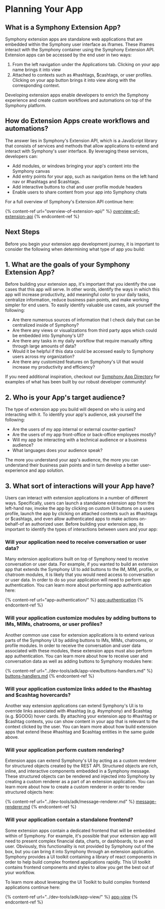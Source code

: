 # Planning Your App

## What is a Symphony Extension App?

Symphony extension apps are standalone web applications that are embedded within the Symphony user interface as iframes.  These iframes interact with the Symphony container using the Symphony Extension API. Extension apps can be accessed by the end user in two ways:

1. From the left navigation under the Applications tab. Clicking on your app name brings it into view
2. Attached to contexts such as #hashtags, $cashtags, or user profiles. Clicking on your app button brings it into view along with the corresponding context.

Developing extension apps enable developers to enrich the Symphony experience and create custom workflows and automations on top of the Symphony platform.

## How do Extension Apps create workflows and automations?

The answer lies in Symphony's Extension API, which is a JavaScript library that consists of services and methods that allow applications to extend and interact with Symphony's user interface. By leveraging these services, developers can:

* Add modules, or windows bringing your app's content into the Symphony canvas
* Add entry points for your app, such as navigation items on the left hand nav or #hashtags and $cashtags.
* Add interactive buttons to chat and user profile module headers
* Enable users to share content from your app into Symphony chats

For a full overview of Symphony's Extension API continue here:

{% content-ref url="overview-of-extension-api/" %}
[overview-of-extension-api](overview-of-extension-api/)
{% endcontent-ref %}

## Next Steps

Before you begin your extension app development journey, it is important to consider the following when determining what type of app you build:

## 1.  What are the goals of your Symphony Extension App?

Before building your extension app, it's important that you identify the use cases that this app will serve. In other words, identify the ways in which this app will increase productivity, add meaningful color to your daily tasks, centralize information, reduce business pain points, and make working simpler for end users. To easily identify valuable use cases, ask yourself the following:

* Are there numerous sources of information that I check daily that can be centralized inside of Symphony?
* Are there any views or visualizations from third party apps which could be embedded into Symphony's UI?
* Are there any tasks in my daily workflow that require manually sifting through large amounts of data?
* Would it be helpful if this data could be accessed easily to Symphony users across my organization?
* Are there any customized features on Symphony's UI that would increase my productivity and efficiency?

If you need additional inspiration, checkout our [Symphony App Directory](https://symphony.com/resource/app-directory/) for examples of what has been built by our robust developer community!

## 2.  Who is your App's target audience?

The type of extension app you build will depend on who is using and interacting with it.  To identify your app's audience, ask yourself the following:

* Are the users of my app internal or external counter-parties?
* Are the users of my app front-office or back-office employees mostly?
* Will my app be interacting with a technical audience or a business audience?
* What languages does your audience speak?

The more you understand your app's audience, the more you can understand their business pain points and in turn develop a better user-experience and app solution.

## 3.  What sort of interactions will your App have?

Users can interact with extension applications in a number of different ways. Specifically, users can launch a standalone extension app from the left-hand nav, invoke the app by clicking on custom UI buttons on a users profile, launch the app by clicking on attached contexts such as #hashtags or $cashtags, and even allow authenticated apps to make actions on-behalf-of an authorized user. Before building your extension app, its important to identify the types of interactions between users and your app:

### Will your application need to receive conversation or user data?

Many extension applications built on top of Symphony need to receive conversation or user data. For example, if you wanted to build an extension app that extends the Symphony UI to add buttons to the IM, MIM, profile, or chatroom modules, it is likely that you would need access to conversation or user data. In order to do so your application will need to perform app authentication. You can learn more about performing app authentication here:

{% content-ref url="app-authentication/" %}
[app-authentication](app-authentication/)
{% endcontent-ref %}

### Will your application customize modules by adding buttons to IMs, MIMs, chatrooms, or user profiles?

Another common use case for extension applications is to extend various parts of the Symphony UI by adding buttons to IMs, MIMs, chatrooms, or profile modules. In order to receive the conversation and user data associated with these modules, these extension apps must also perform app authentication. You can learn more about how to receive user and conversation data as well as adding buttons to Symphony modules here:

{% content-ref url="../dev-tools/adk/app-view/buttons-handlers.md" %}
[buttons-handlers.md](../dev-tools/adk/app-view/buttons-handlers.md)
{% endcontent-ref %}

### Will your application customize links added to the #hashtag and $cashtag hovercards?

Another way extension applications can extend Symphony's UI is to override links associated with #hashtag (e.g. #symphony) and $cashtag (e.g. $GOOG) hover cards. By attaching your extension app to #hashtag or $cashtag contexts, you can show content in your app that is relevant to the context clicked by the user. You can learn more about how build extension apps that extend these #hashtag and $cashtag entities in the same guide above.

### Will your application perform custom rendering?

Extension apps can extend Symphony's UI by acting as a custom renderer for structured objects created by the REST API. Structured objects are rich, inline, and interactive components embedded in a Symphony message. These structured objects can be rendered and injected into Symphony by creating a custom renderer as a part of an extension application. You can learn more about how to create a custom renderer in order to render structured objects here:

{% content-ref url="../dev-tools/adk/message-renderer.md" %}
[message-renderer.md](../dev-tools/adk/message-renderer.md)
{% endcontent-ref %}

### Will your application contain a standalone frontend?

Some extension apps contain a dedicated frontend that will be embedded within of Symphony. For example, it's possible that your extension app will need to present complex financial data, charts, or dashboards, to an end user. Obviously, this functionality is not provided by Symphony out of the box, but you can bring it into Symphony through an extension application.  Symphony provides a UI toolkit containing a library of react components in order to help build complex frontend applications rapidly. This UI toolkit contains frontend components and styles to allow you get the best out of your workflow.

To learn more about leveraging the UI Toolkit to build complex frontend applications continue here:

{% content-ref url="../dev-tools/adk/app-view/" %}
[app-view](../dev-tools/adk/app-view/)
{% endcontent-ref %}
